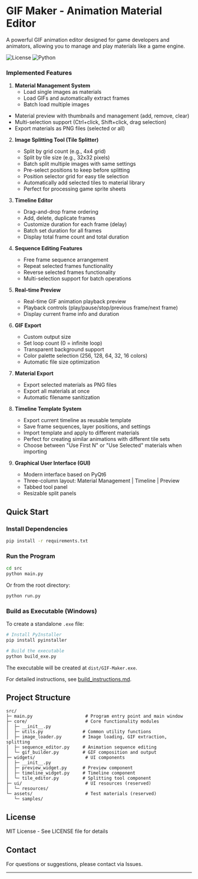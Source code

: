 # GIF Maker - Animation Material Editor

A powerful GIF animation editor designed for game developers and animators, allowing you to manage and play materials like a game engine.

![License](https://img.shields.io/badge/license-MIT-blue.svg)
![Python](https://img.shields.io/badge/python-3.8+-blue.svg)

### Implemented Features

1. **Material Management System**
   - Load single images as materials
   - Load GIFs and automatically extract frames
   - Batch load multiple images
- Material preview with thumbnails and management (add, remove, clear)
- Multi-selection support (Ctrl+click, Shift+click, drag selection)
- Export materials as PNG files (selected or all)

2. **Image Splitting Tool (Tile Splitter)**
   - Split by grid count (e.g., 4x4 grid)
   - Split by tile size (e.g., 32x32 pixels)
   - Batch split multiple images with same settings
   - Pre-select positions to keep before splitting
   - Position selector grid for easy tile selection
   - Automatically add selected tiles to material library
   - Perfect for processing game sprite sheets

3. **Timeline Editor**
   - Drag-and-drop frame ordering
   - Add, delete, duplicate frames
   - Customize duration for each frame (delay)
   - Batch set duration for all frames
   - Display total frame count and total duration

4. **Sequence Editing Features**
   - Free frame sequence arrangement
   - Repeat selected frames functionality
   - Reverse selected frames functionality
   - Multi-selection support for batch operations

5. **Real-time Preview**
   - Real-time GIF animation playback preview
   - Playback controls (play/pause/stop/previous frame/next frame)
   - Display current frame info and duration

6. **GIF Export**
   - Custom output size
   - Set loop count (0 = infinite loop)
   - Transparent background support
   - Color palette selection (256, 128, 64, 32, 16 colors)
   - Automatic file size optimization

7. **Material Export**
   - Export selected materials as PNG files
   - Export all materials at once
   - Automatic filename sanitization

8. **Timeline Template System**
   - Export current timeline as reusable template
   - Save frame sequences, layer positions, and settings
   - Import template and apply to different materials
   - Perfect for creating similar animations with different tile sets
   - Choose between "Use First N" or "Use Selected" materials when importing

9. **Graphical User Interface (GUI)**
   - Modern interface based on PyQt6
   - Three-column layout: Material Management | Timeline | Preview
   - Tabbed tool panel
   - Resizable split panels

## Quick Start

### Install Dependencies

```bash
pip install -r requirements.txt
```

### Run the Program

```bash
cd src
python main.py
```

Or from the root directory:

```bash
python run.py
```

### Build as Executable (Windows)

To create a standalone `.exe` file:

```bash
# Install PyInstaller
pip install pyinstaller

# Build the executable
python build_exe.py
```

The executable will be created at `dist/GIF-Maker.exe`.

For detailed instructions, see [build_instructions.md](build_instructions.md).

## Project Structure

```
src/
├─ main.py                    # Program entry point and main window
├─ core/                      # Core functionality modules
│  ├─ __init__.py
│  ├─ utils.py               # Common utility functions
│  ├─ image_loader.py        # Image loading, GIF extraction, splitting
│  ├─ sequence_editor.py     # Animation sequence editing
│  └─ gif_builder.py         # GIF composition and output
├─ widgets/                   # UI components
│  ├─ __init__.py
│  ├─ preview_widget.py      # Preview component
│  ├─ timeline_widget.py     # Timeline component
│  └─ tile_editor.py         # Splitting tool component
├─ ui/                        # UI resources (reserved)
│  └─ resources/
└─ assets/                    # Test materials (reserved)
   └─ samples/
```

## License

MIT License - See LICENSE file for details

## Contact

For questions or suggestions, please contact via Issues.

---